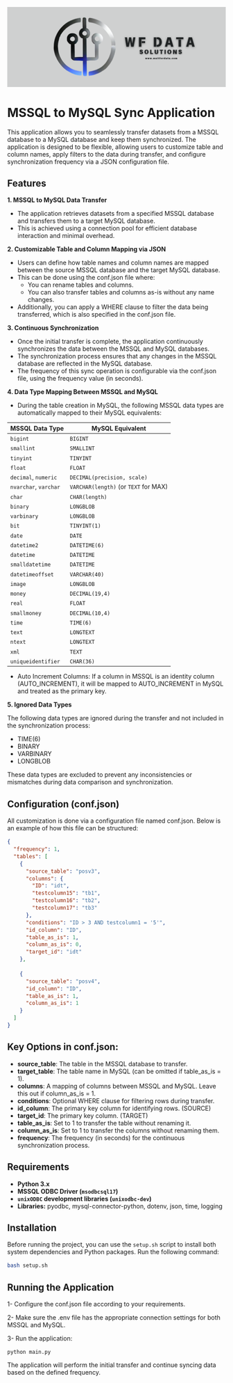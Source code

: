 [![](./logo.png)](https://www.waitfordata.com)

# MSSQL to MySQL Sync Application
This application allows you to seamlessly transfer datasets from a MSSQL database to a MySQL database and keep them synchronized. The application is designed to be flexible, allowing users to customize table and column names, apply filters to the data during transfer, and configure synchronization frequency via a JSON configuration file.

## Features
**1. MSSQL to MySQL Data Transfer**
   -   The application retrieves datasets from a specified MSSQL database and transfers them to a target MySQL database.
   -   This is achieved using a connection pool for efficient database interaction and minimal overhead.

**2. Customizable Table and Column Mapping via JSON**
   -   Users can define how table names and column names are mapped between the source MSSQL database and the target MySQL database.
   -   This can be done using the conf.json file where:
         -   You can rename tables and columns.
         -   You can also transfer tables and columns as-is without any name changes.
   -   Additionally, you can apply a WHERE clause to filter the data being transferred, which is also specified in the conf.json file.

**3. Continuous Synchronization**
   -   Once the initial transfer is complete, the application continuously synchronizes the data between the MSSQL and MySQL databases.
   -   The synchronization process ensures that any changes in the MSSQL database are reflected in the MySQL database.
   -   The frequency of this sync operation is configurable via the conf.json file, using the frequency value (in seconds).

**4. Data Type Mapping Between MSSQL and MySQL**
   -   During the table creation in MySQL, the following MSSQL data types are automatically mapped to their MySQL equivalents:


| MSSQL Data Type    | MySQL Equivalent      |
|--------------------|-----------------------|
| `bigint`           | `BIGINT`              |
| `smallint`         | `SMALLINT`            |
| `tinyint`          | `TINYINT`             |
| `float`            | `FLOAT`               |
| `decimal`, `numeric`| `DECIMAL(precision, scale)` |
| `nvarchar`, `varchar`| `VARCHAR(length)` (or `TEXT` for MAX) |
| `char`             | `CHAR(length)`        |
| `binary`           | `LONGBLOB`            |
| `varbinary`        | `LONGBLOB`            |
| `bit`              | `TINYINT(1)`          |
| `date`             | `DATE`                |
| `datetime2`        | `DATETIME(6)`         |
| `datetime`         | `DATETIME`            |
| `smalldatetime`    | `DATETIME`            |
| `datetimeoffset`   | `VARCHAR(40)`         |
| `image`            | `LONGBLOB`            |
| `money`            | `DECIMAL(19,4)`       |
| `real`             | `FLOAT`               |
| `smallmoney`       | `DECIMAL(10,4)`       |
| `time`             | `TIME(6)`             |
| `text`             | `LONGTEXT`            |
| `ntext`            | `LONGTEXT`            |
| `xml`              | `TEXT`                |
| `uniqueidentifier` | `CHAR(36)`            |


   -   Auto Increment Columns: If a column in MSSQL is an identity column (AUTO_INCREMENT), it will be mapped to AUTO_INCREMENT in MySQL and treated as the primary key.

**5. Ignored Data Types**

The following data types are ignored during the transfer and not included in the synchronization process:
   -   TIME(6)
   -   BINARY
   -   VARBINARY
   -   LONGBLOB

These data types are excluded to prevent any inconsistencies or mismatches during data comparison and synchronization.

## Configuration (conf.json)
All customization is done via a configuration file named conf.json. Below is an example of how this file can be structured:

```json
{
  "frequency": 1,
  "tables": [
    {
      "source_table": "posv3",
      "columns": {
        "ID": "idt",
        "testcolumn15": "tb1",
        "testcolumn16": "tb2",
        "testcolumn17": "tb3"
      },
      "conditions": "ID > 3 AND testcolumn1 = '5'",
      "id_column": "ID",
      "table_as_is": 1,
      "column_as_is": 0,
      "target_id": "idt"
    },

    {
      "source_table": "posv4",
      "id_column": "ID",
      "table_as_is": 1,
      "column_as_is": 1
    }
  ]
}
```


## Key Options in conf.json:
   -   **source_table**: The table in the MSSQL database to transfer.
   -   **target_table**: The table name in MySQL (can be omitted if table_as_is = 1).
   -   **columns**: A mapping of columns between MSSQL and MySQL. Leave this out if column_as_is = 1.
   -   **conditions**: Optional WHERE clause for filtering rows during transfer.
   -   **id_column**: The primary key column for identifying rows. (SOURCE)
   -   **target_id**: The primary key column. (TARGET)
   -   **table_as_is**: Set to 1 to transfer the table without renaming it.
   -   **column_as_is**: Set to 1 to transfer the columns without renaming them.
   -   **frequency**: The frequency (in seconds) for the continuous synchronization process.


## Requirements
   -   **Python 3.x**
   - **MSSQL ODBC Driver (`msodbcsql17`)**
   - **`unixODBC` development libraries (`unixodbc-dev`)**
   -   **Libraries:** pyodbc, mysql-connector-python, dotenv, json, time, logging


## Installation 
Before running the project, you can use the `setup.sh` script to install both system dependencies and Python packages. Run the following command:
```bash
bash setup.sh
```

## Running the Application

1- Configure the conf.json file according to your requirements.

2- Make sure the .env file has the appropriate connection settings for both MSSQL and MySQL.

3- Run the application:

```
python main.py
```
The application will perform the initial transfer and continue syncing data based on the defined frequency.



